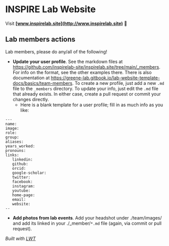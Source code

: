 
# INSPIRE Lab Website

Visit **[www.inspirelab.site](http://www.inspirelab.site)** 🚀



## Lab members actions

Lab members, please do any/all of the following!

* **Update your user profile**. See the markdown files at https://github.com/inspirelab-site/inspirelab.site/tree/main/_members.  For info on the format, see the other examples there. There is also documentation at https://greene-lab.gitbook.io/lab-website-template-docs/basics/team-members. To create a new profile, just add a new `.md` file to the `_members` directory. To update your info, just edit the `.md` file that already exists.  In either case, create a pull request or commit your changes directly.
    * Here is a blank template for a user profile; fill in as much info as you like:

```
---
name: 
image: 
role:  
group:  
aliases:
years_worked:
pronouns: 
links:
   linkedin: 
   github:
   orcid: 
   google-scholar:
   twitter:
   facebook:
   instagram: 
   youtube:
   home-page:
   email:
   website:
--
```

* **Add photos from lab events**. Add your headshot under ./team/images/ and add its linked in your ./_member/`*.md` file (again, via commit or pull request).


_Built with [LWT](https://greene-lab.gitbook.io/lab-website-template-docs)_
